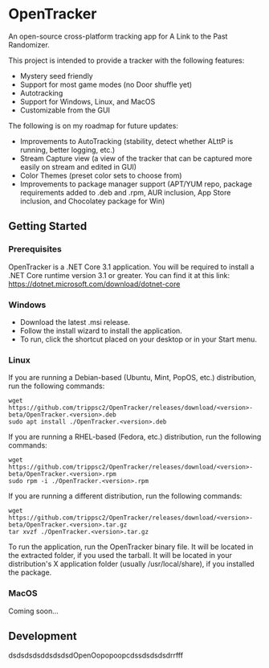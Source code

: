 # OpenTracker
An open-source cross-platform tracking app for A Link to the Past Randomizer.

This project is intended to provide a tracker with the following features:
- Mystery seed friendly
- Support for most game modes (no Door shuffle yet)
- Autotracking
- Support for Windows, Linux, and MacOS
- Customizable from the GUI

The following is on my roadmap for future updates:
- Improvements to AutoTracking (stability, detect whether ALttP is running, better logging, etc.)
- Stream Capture view (a view of the tracker that can be captured more easily on stream and edited in GUI)
- Color Themes (preset color sets to choose from)
- Improvements to package manager support (APT/YUM repo, package requirements added to .deb and .rpm, AUR inclusion, App Store inclusion, and Chocolatey package for Win)

## Getting Started

### Prerequisites

OpenTracker is a .NET Core 3.1 application.  You will be required to install a .NET Core runtime version 3.1 or greater.  You can find it at this link: https://dotnet.microsoft.com/download/dotnet-core

### Windows

- Download the latest .msi release.
- Follow the install wizard to install the application.
- To run, click the shortcut placed on your desktop or in your Start menu.

### Linux

If you are running a Debian-based (Ubuntu, Mint, PopOS, etc.) distribution, run the following commands:

```
wget https://github.com/trippsc2/OpenTracker/releases/download/<version>-beta/OpenTracker.<version>.deb
sudo apt install ./OpenTracker.<version>.deb
```

If you are running a RHEL-based (Fedora, etc.) distribution, run the following commands:

```
wget https://github.com/trippsc2/OpenTracker/releases/download/<version>-beta/OpenTracker.<version>.rpm
sudo rpm -i ./OpenTracker.<version>.rpm
```

If you are running a different distribution, run the following commands:

```
wget https://github.com/trippsc2/OpenTracker/releases/download/<version>-beta/OpenTracker.<version>.tar.gz
tar xvzf ./OpenTracker.<version>.tar.gz
```

To run the application, run the OpenTracker binary file.  It will be located in the extracted folder, if you used the tarball.  It will be located in your distribution's X application folder (usually /usr/local/share), if you installed the package.

### MacOS

Coming soon...

## Development

dsdsdsdsddsdsdsdOpenOopopoopcdssdsdsdsdrrfff
